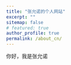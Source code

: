 ```yaml
---
title: "张允诺的个人网站"
excerpt: ""
sitemap: false
# featured: true
author_profile: true
permalink: /about_cn/
---
```


你好，我是张允诺

